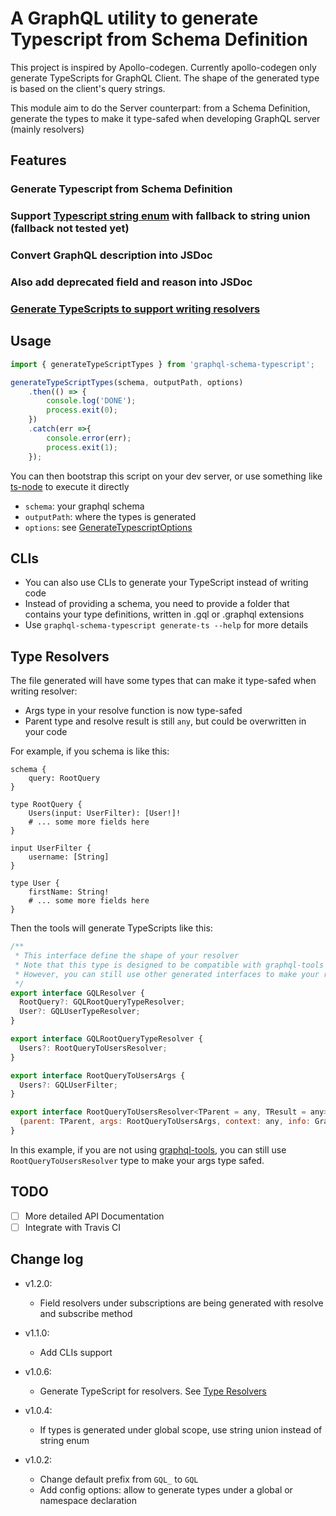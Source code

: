 # A GraphQL utility to generate Typescript from Schema Definition

This project is inspired by Apollo-codegen. Currently apollo-codegen 
only generate TypeScripts for GraphQL Client. 
The shape of the generated type is based on the client's query strings.

This module aim to do the Server counterpart: from a Schema Definition, generate the 
types to make it type-safed when developing GraphQL server (mainly resolvers)

## Features

### Generate Typescript from Schema Definition
### Support [Typescript string enum](https://github.com/Microsoft/TypeScript/wiki/What's-new-in-TypeScript#typescript-25) with fallback to string union (fallback not tested yet)
### Convert GraphQL description into JSDoc
### Also add deprecated field and reason into JSDoc
### [Generate TypeScripts to support writing resolvers](#type-resolvers)

## Usage

```javascript
import { generateTypeScriptTypes } from 'graphql-schema-typescript';

generateTypeScriptTypes(schema, outputPath, options)
    .then(() => {
        console.log('DONE');
        process.exit(0);
    })
    .catch(err =>{
        console.error(err);
        process.exit(1);
    });

```

You can then bootstrap this script on your dev server, 
or use something like [ts-node](#https://github.com/TypeStrong/ts-node) to execute it directly

* `schema`: your graphql schema
* `outputPath`: where the types is generated
* `options`: see [GenerateTypescriptOptions](./src/types.ts)

## CLIs
* You can also use CLIs to generate your TypeScript instead of writing code
* Instead of providing a schema, you need to provide a folder that contains your type definitions,
written in .gql or .graphql extensions
* Use `graphql-schema-typescript generate-ts --help` for more details

## Type Resolvers
The file generated will have some types that can make it type-safed when writing resolver:

* Args type in your resolve function is now type-safed
* Parent type and resolve result is still `any`, but could be overwritten in your code

For example, if you schema is like this:
```
schema {
    query: RootQuery
}

type RootQuery {
    Users(input: UserFilter): [User!]!
    # ... some more fields here
}

input UserFilter {
    username: [String]
}

type User {
    firstName: String!
    # ... some more fields here
}

```
Then the tools will generate TypeScripts like this:
```javascript
/**
 * This interface define the shape of your resolver
 * Note that this type is designed to be compatible with graphql-tools resolvers
 * However, you can still use other generated interfaces to make your resolver type-safed
 */
export interface GQLResolver {
  RootQuery?: GQLRootQueryTypeResolver;
  User?: GQLUserTypeResolver;
}

export interface GQLRootQueryTypeResolver {
  Users?: RootQueryToUsersResolver;
}

export interface RootQueryToUsersArgs {
  Users?: GQLUserFilter;
}

export interface RootQueryToUsersResolver<TParent = any, TResult = any> {
  (parent: TParent, args: RootQueryToUsersArgs, context: any, info: GraphQLResolveInfo): TResult;
}
```

In this example, if you are not using [graphql-tools](https://www.npmjs.com/package/graphql-tools), 
you can still use `RootQueryToUsersResolver` type to make your args type safed.

## TODO
- [ ] More detailed API Documentation
- [ ] Integrate with Travis CI

## Change log
* v1.2.0:
    * Field resolvers under subscriptions are being generated with resolve and subscribe method
* v1.1.0:
    * Add CLIs support
* v1.0.6:
    * Generate TypeScript for resolvers. See [Type Resolvers](#type-resolvers)
* v1.0.4: 
    * If types is generated under global scope, use string union instead of string enum

* v1.0.2: 
    * Change default prefix from `GQL_` to `GQL`
    * Add config options: allow to generate types under a global or namespace declaration
